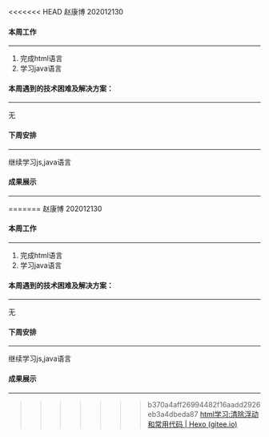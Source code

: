 <<<<<<< HEAD
赵康博 202012130

#### 本周工作

---

1. 完成html语言
2. 学习java语言

#### 本周遇到的技术困难及解决方案： 

---

无

#### 下周安排

---

继续学习js,java语言

#### 成果展示

---

=======
赵康博 202012130

#### 本周工作

---

1. 完成html语言
2. 学习java语言

#### 本周遇到的技术困难及解决方案： 

---

无

#### 下周安排

---

继续学习js,java语言

#### 成果展示

---

>>>>>>> b370a4aff26994482f16aadd2926eb3a4dbeda87
[html学习:清除浮动和常用代码 | Hexo (gitee.io)](http://fs12130.gitee.io/fs12130/2022/03/01/html学习-清除浮动和常用代码/)
